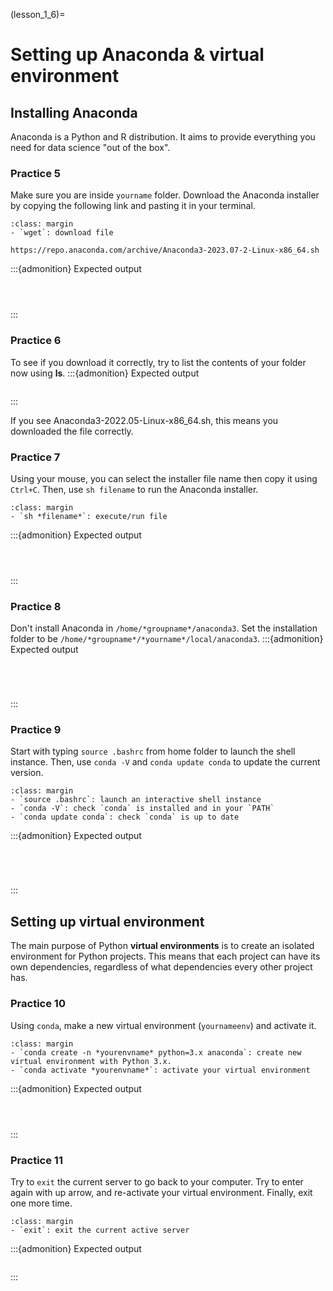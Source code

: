 (lesson_1_6)=
# Setting up Anaconda & virtual environment
## Installing Anaconda
Anaconda is a Python and R distribution. It aims to provide everything you need for data science "out of the box".

### Practice 5
Make sure you are inside `yourname` folder. Download the Anaconda installer by copying the following link and pasting it in your terminal. 

```{tip}
:class: margin
- `wget`: download file
```
```{admonition} Url
https://repo.anaconda.com/archive/Anaconda3-2023.07-2-Linux-x86_64.sh
```

:::{admonition} Expected output
```{figure} ../pictures/lesson_1_6/Practice_5_1.png
```
```{figure} ../pictures/lesson_1_6/Practice_5_2.png
```
```{figure} ../pictures/lesson_1_6/Practice_5_3.png
```
:::

### Practice 6
To see if you download it correctly, try to list the contents of your folder now using **ls**.
:::{admonition} Expected output
```{figure} ../pictures/lesson_1_6/Practice_6.png
```
:::

If you see Anaconda3-2022.05-Linux-x86_64.sh, this means you downloaded the file correctly.

### Practice 7
Using your mouse, you can select the installer file name then copy it using `Ctrl+C`. Then, use `sh filename` to run the Anaconda installer.

```{tip}
:class: margin
- `sh *filename*`: execute/run file
```
:::{admonition} Expected output
```{figure} ../pictures/lesson_1_6/Practice_7_1.png
```
```{figure} ../pictures/lesson_1_6/Practice_7_2.png
```
```{figure} ../pictures/lesson_1_6/Practice_7_3.png
```
:::

### Practice 8
Don't install Anaconda in `/home/*groupname*/anaconda3`. Set the installation folder to be `/home/*groupname*/*yourname*/local/anaconda3`.
:::{admonition} Expected output
```{figure} ../pictures/lesson_1_6/Practice_8_1.png
```
```{figure} ../pictures/lesson_1_6/Practice_8_2.png
```
```{figure} ../pictures/lesson_1_6/Practice_8_3.png
```
```{figure} ../pictures/lesson_1_6/Practice_8_4.png
```
:::
### Practice 9
Start with typing `source .bashrc` from home folder to launch the shell instance. Then, use `conda -V` and `conda update conda` to update the current version.

```{tip}
:class: margin
- `source .bashrc`: launch an interactive shell instance
- `conda -V`: check `conda` is installed and in your `PATH`
- `conda update conda`: check `conda` is up to date
```

:::{admonition} Expected output
```{figure} ../pictures/lesson_1_6/Practice_9_1.png
```
```{figure} ../pictures/lesson_1_6/Practice_9_2.png
```
```{figure} ../pictures/lesson_1_6/Practice_9_3.png
```
```{figure} ../pictures/lesson_1_6/Practice_9_4.png
```
:::

## Setting up virtual environment
The main purpose of Python **virtual environments** is to create an isolated environment for Python projects. This means that each project can have its own dependencies, regardless of what dependencies every other project has.

### Practice 10
Using `conda`, make a new virtual environment (`yournameenv`) and activate it.

```{tip}
:class: margin
- `conda create -n *yourenvname* python=3.x anaconda`: create new virtual environment with Python 3.x.
- `conda activate *yourenvname*`: activate your virtual environment
```

:::{admonition} Expected output
```{figure} ../pictures/lesson_1_6/Practice_10_1.png
```
```{figure} ../pictures/lesson_1_6/Practice_10_2.png
```
```{figure} ../pictures/lesson_1_6/Practice_10_3.png
```
:::

### Practice 11
Try to `exit` the current server to go back to your computer. Try to enter again with up arrow, and re-activate your virtual environment. Finally, exit one more time.

```{tip}
:class: margin
- `exit`: exit the current active server
```
:::{admonition} Expected output
```{figure} ../pictures/lesson_1_6/Practice_11.png
```
:::
